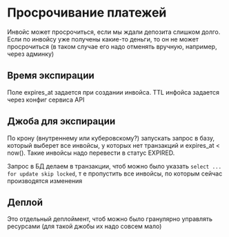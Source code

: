 # Просрочивание платежей

Инвойс может просрочиться, если мы ждали депозита слишком долго. Если по инвойсу уже получены какие-то деньги, то он не
может просрочиться (в таком случае его надо отменять вручную, например, через админку)

## Время экспирации

Поле expires_at задается при создании инвойса. TTL инфойса задается через конфиг сервиса API

## Джоба для экспирации

По крону (внутреннему или куберовскому?) запускать запрос в базу, который выберет все инвойсы, у которых нет транзакций
и expires_at < now(). Такие инвойсы надо перевести в статус EXPIRED.

Запрос в БД делаем в транзакции, чтоб можно было указать `select ... for update skip locked`, т е пропустить все
инвойсы, по которым сейчас производятся изменения

## Деплой

Это отдельный деплоймент, чтоб можно было гранулярно управлять ресурсами (для такой джобы их надо совсем мало)